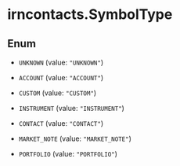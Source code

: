 # irncontacts.SymbolType

## Enum


* `UNKNOWN` (value: `"UNKNOWN"`)

* `ACCOUNT` (value: `"ACCOUNT"`)

* `CUSTOM` (value: `"CUSTOM"`)

* `INSTRUMENT` (value: `"INSTRUMENT"`)

* `CONTACT` (value: `"CONTACT"`)

* `MARKET_NOTE` (value: `"MARKET_NOTE"`)

* `PORTFOLIO` (value: `"PORTFOLIO"`)


